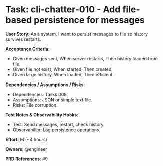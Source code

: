 # Task: cli-chatter-010 - Add file-based persistence for messages

**User Story**: As a system, I want to persist messages to file so history survives restarts.

**Acceptance Criteria**:
- Given messages sent, When server restarts, Then history loaded from file.
- Given file not exist, When started, Then created.
- Given large history, When loaded, Then efficient.

**Dependencies / Assumptions / Risks**:
- Dependencies: Tasks 009.
- Assumptions: JSON or simple text file.
- Risks: File corruption.

**Test Notes & Observability Hooks**:
- Test: Send messages, restart, check history.
- Observability: Log persistence operations.

**Effort**: M (~4 hours)

**Owners**: @engineer

**PRD References**: #9